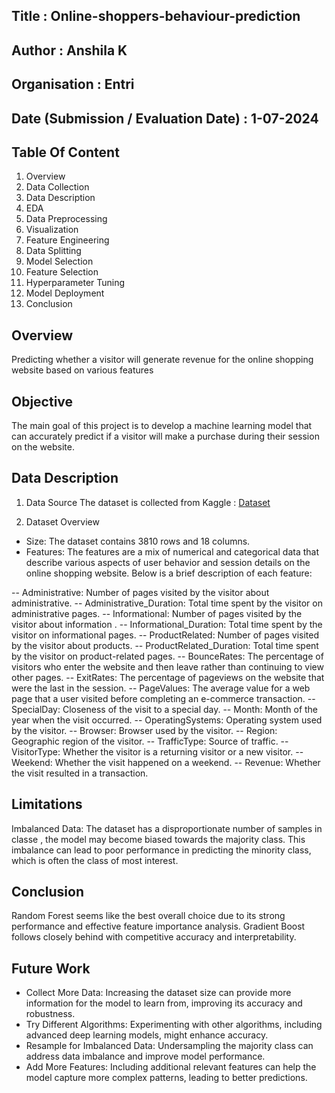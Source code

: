 ## Title : Online-shoppers-behaviour-prediction
## Author : Anshila K
## Organisation : Entri
## Date (Submission / Evaluation Date) : 1-07-2024

## Table Of Content
1. Overview
2. Data Collection
3. Data Description
4. EDA
5. Data Preprocessing
6. Visualization
7. Feature Engineering
8. Data Splitting
9. Model Selection
10. Feature Selection
11. Hyperparameter Tuning
12. Model Deployment
13. Conclusion
    
## Overview
Predicting whether a visitor will generate revenue for the online shopping website based on various features

## Objective
The main goal of this project is to develop a machine learning model that can accurately predict if a visitor will make a purchase during their session on the website. 

## Data Description
1. Data Source
The dataset is collected from Kaggle : <a href="https://www.kaggle.com/datasets/imakash3011/online-shoppers-purchasing-intention-dataset">Dataset</a>

2. Dataset Overview
- Size: The dataset contains 3810 rows and 18 columns.
- Features: The features are a mix of numerical and categorical data that describe various aspects of user behavior and session details on the online shopping website. Below is a brief description of each feature:

 -- Administrative: Number of pages visited by the visitor about administrative.
 -- Administrative_Duration: Total time spent by the visitor on administrative pages.
 -- Informational: Number of pages visited by the visitor about information .
 -- Informational_Duration: Total time spent by the visitor on informational pages.
 -- ProductRelated: Number of pages visited by the visitor about products.
 -- ProductRelated_Duration: Total time spent by the visitor on product-related pages.
 -- BounceRates: The percentage of visitors who enter the website and then leave rather than continuing to view other pages.
 -- ExitRates: The percentage of pageviews on the website that were the last in the session.
 -- PageValues: The average value for a web page that a user visited before completing an e-commerce transaction.
 -- SpecialDay: Closeness of the visit to a special day.
 -- Month: Month of the year when the visit occurred.
 -- OperatingSystems: Operating system used by the visitor.
 -- Browser: Browser used by the visitor.
 -- Region: Geographic region of the visitor.
 -- TrafficType: Source of traffic.
 -- VisitorType: Whether the visitor is a returning visitor or a new visitor.
 -- Weekend: Whether the visit happened on a weekend.
 -- Revenue: Whether the visit resulted in a transaction.

## Limitations
Imbalanced Data: The dataset has a disproportionate number of samples in classe , the model may become biased towards the majority class. This imbalance can lead to poor performance in predicting the minority class, which is often the class of most interest.

## Conclusion
Random Forest seems like the best overall choice due to its strong performance and effective feature importance analysis. Gradient Boost follows closely behind with competitive accuracy and interpretability.

## Future Work
-	Collect More Data: Increasing the dataset size can provide more information for the model to learn from, improving its accuracy and robustness.
-	Try Different Algorithms: Experimenting with other algorithms, including advanced deep learning models, might enhance accuracy.
- Resample for Imbalanced Data: Undersampling the majority class can address data imbalance and improve model performance.
-	Add More Features: Including additional relevant features can help the model capture more complex patterns, leading to better predictions.

